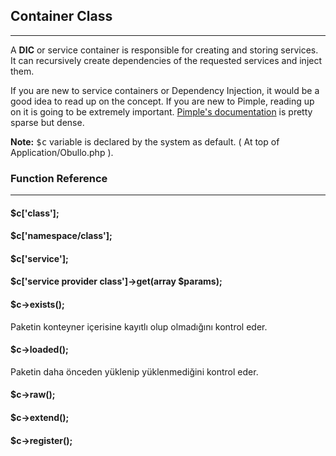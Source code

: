 
## Container Class

------

A <b>DIC</b> or service container is responsible for creating and storing services. It can recursively create dependencies of the requested services and inject them.

If you are new to service containers or Dependency Injection, it would be a good idea to read up on the concept. If you are new to Pimple, reading up on it is going to be extremely important. <a href="http://pimple.sensiolabs.org/" target="_blank">Pimple's documentation</a> is pretty sparse but dense.

**Note:** <kbd>$c</kbd> variable is declared by the system as default. ( At top of Application/Obullo.php ).


### Function Reference

------

#### $c['class'];

#### $c['namespace/class'];

#### $c['service'];

#### $c['service provider class']->get(array $params);

#### $c->exists();

Paketin konteyner içerisine kayıtlı olup olmadığını kontrol eder.

#### $c->loaded();

Paketin daha önceden yüklenip yüklenmediğini kontrol eder.

#### $c->raw();

#### $c->extend();

#### $c->register();